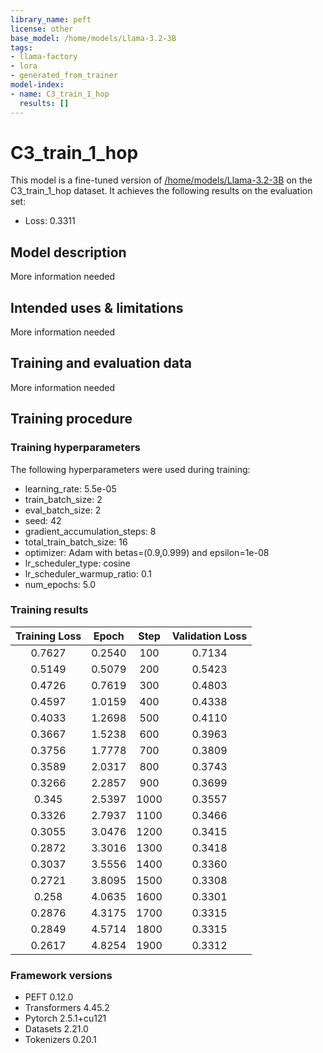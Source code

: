 ```yaml
---
library_name: peft
license: other
base_model: /home/models/Llama-3.2-3B
tags:
- llama-factory
- lora
- generated_from_trainer
model-index:
- name: C3_train_1_hop
  results: []
---
```


<!-- This model card has been generated automatically according to the information the Trainer had access to. You
should probably proofread and complete it, then remove this comment. -->

# C3_train_1_hop

This model is a fine-tuned version of [/home/models/Llama-3.2-3B](https://huggingface.co//home/models/Llama-3.2-3B) on the C3_train_1_hop dataset.
It achieves the following results on the evaluation set:
- Loss: 0.3311

## Model description

More information needed

## Intended uses & limitations

More information needed

## Training and evaluation data

More information needed

## Training procedure

### Training hyperparameters

The following hyperparameters were used during training:
- learning_rate: 5.5e-05
- train_batch_size: 2
- eval_batch_size: 2
- seed: 42
- gradient_accumulation_steps: 8
- total_train_batch_size: 16
- optimizer: Adam with betas=(0.9,0.999) and epsilon=1e-08
- lr_scheduler_type: cosine
- lr_scheduler_warmup_ratio: 0.1
- num_epochs: 5.0

### Training results

| Training Loss | Epoch  | Step | Validation Loss |
|:-------------:|:------:|:----:|:---------------:|
| 0.7627        | 0.2540 | 100  | 0.7134          |
| 0.5149        | 0.5079 | 200  | 0.5423          |
| 0.4726        | 0.7619 | 300  | 0.4803          |
| 0.4597        | 1.0159 | 400  | 0.4338          |
| 0.4033        | 1.2698 | 500  | 0.4110          |
| 0.3667        | 1.5238 | 600  | 0.3963          |
| 0.3756        | 1.7778 | 700  | 0.3809          |
| 0.3589        | 2.0317 | 800  | 0.3743          |
| 0.3266        | 2.2857 | 900  | 0.3699          |
| 0.345         | 2.5397 | 1000 | 0.3557          |
| 0.3326        | 2.7937 | 1100 | 0.3466          |
| 0.3055        | 3.0476 | 1200 | 0.3415          |
| 0.2872        | 3.3016 | 1300 | 0.3418          |
| 0.3037        | 3.5556 | 1400 | 0.3360          |
| 0.2721        | 3.8095 | 1500 | 0.3308          |
| 0.258         | 4.0635 | 1600 | 0.3301          |
| 0.2876        | 4.3175 | 1700 | 0.3315          |
| 0.2849        | 4.5714 | 1800 | 0.3315          |
| 0.2617        | 4.8254 | 1900 | 0.3312          |


### Framework versions

- PEFT 0.12.0
- Transformers 4.45.2
- Pytorch 2.5.1+cu121
- Datasets 2.21.0
- Tokenizers 0.20.1